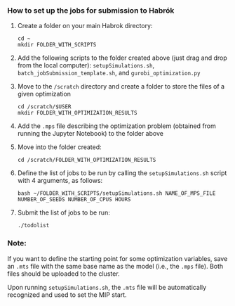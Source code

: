 ### How to set up the jobs for submission to Habrók

1. Create a folder on your main Habrok directory:
	```
	cd ~
	mkdir FOLDER_WITH_SCRIPTS
	```

2. Add the following scripts to the folder created above (just drag and drop from the local computer): `setupSimulations.sh`, `batch_jobSubmission_template.sh`, and `gurobi_optimization.py`

3. Move to the `/scratch` directory and create a folder to store the files of a given optimization
	```
	cd /scratch/$USER
	mkdir FOLDER_WITH_OPTIMIZATION_RESULTS
	```

4. Add the `.mps` file describing the optimization problem (obtained from running the Jupyter Notebook) to the folder above

5. Move into the folder created:
	```
	cd /scratch/FOLDER_WITH_OPTIMIZATION_RESULTS
	```

5. Define the list of jobs to be run by calling the `setupSimulations.sh` script with 4 arguments, as follows:
	```
	bash ~/FOLDER_WITH_SCRIPTS/setupSimulations.sh NAME_OF_MPS_FILE NUMBER_OF_SEEDS NUMBER_OF_CPUS HOURS
	```

6. Submit the list of jobs to be run:
	```
	./todolist
	```

### Note:

If you want to define the starting point for some optimization variables, save an `.mts` file with the same base name as the model (i.e., the `.mps` file). Both files should be uploaded to the cluster.


Upon running `setupSimulations.sh`, the `.mts` file will be automatically recognized and used to set the MIP start.